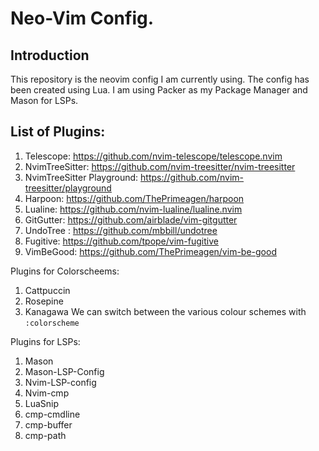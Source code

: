 # Neo-Vim Config.

## Introduction
This repository is the neovim config I am currently using. The config has been created using Lua. I am using Packer as my Package Manager and Mason for LSPs.

## List of Plugins:
1. Telescope: https://github.com/nvim-telescope/telescope.nvim
2. NvimTreeSitter: https://github.com/nvim-treesitter/nvim-treesitter
3. NvimTreeSitter Playground: https://github.com/nvim-treesitter/playground
4. Harpoon: https://github.com/ThePrimeagen/harpoon
5. Lualine: https://github.com/nvim-lualine/lualine.nvim
6. GitGutter: https://github.com/airblade/vim-gitgutter
7. UndoTree : https://github.com/mbbill/undotree
8. Fugitive: https://github.com/tpope/vim-fugitive
9. VimBeGood: https://github.com/ThePrimeagen/vim-be-good

Plugins for Colorscheems:
1. Cattpuccin
2. Rosepine
3. Kanagawa
We can switch between the various colour schemes with ```:colorscheme```

Plugins for LSPs:
1. Mason
2. Mason-LSP-Config
3. Nvim-LSP-config
4. Nvim-cmp
5. LuaSnip
6. cmp-cmdline
7. cmp-buffer
8. cmp-path
